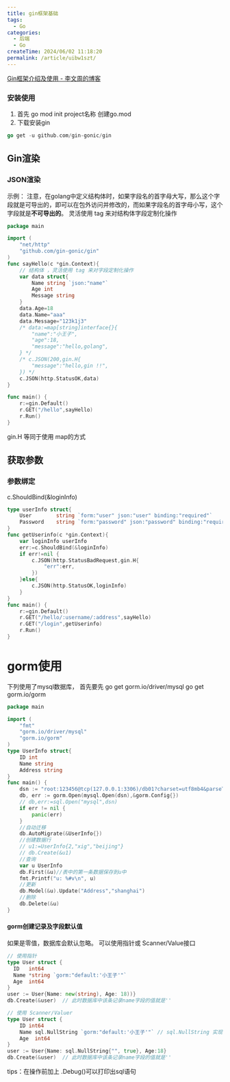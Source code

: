 ```yaml
---
title: gin框架基础
tags:
  - Go
categories:
  - 后端
  - Go
createTime: 2024/06/02 11:18:20
permalink: /article/uibw1szt/
---
```




[Gin框架介绍及使用 - 李文周的博客](https://www.liwenzhou.com/posts/Go/gin/)

### 安装使用

1. 首先 go mod init project名称 创建go.mod
2. 下载安装gin
```go
go get -u github.com/gin-gonic/gin
```

## Gin渲染
### JSON渲染
示例：
注意，在golang中定义结构体时，如果字段名的首字母大写，那么这个字段就是可导出的，即可以在包外访问并修改的，而如果字段名的首字母小写，这个字段就是**不可导出的**。
灵活使用 tag 来对结构体字段定制化操作
```go
package main

import (
	"net/http"
	"github.com/gin-gonic/gin"
)
func sayHello(c *gin.Context){
	// 结构体 ，灵活使用 tag 来对字段定制化操作
	var data struct{
		Name string `json:"name"`
		Age int
		Message string
	}
	data.Age=18
	data.Name="aaa"
	data.Message="123k1j3"
	/* data:=map[string]interface{}{
		"name":"小王子",
		"age":18,
		"message":"hello,golang",
	} */
	/* c.JSON(200,gin.H{
		"message":"hello,gin !!",
	}) */
	c.JSON(http.StatusOK,data)
}

func main() {
	r:=gin.Default()
	r.GET("/hello",sayHello)
	r.Run()
}
```
gin.H 等同于使用 map的方式

## 获取参数
### 参数绑定
c.ShouldBind(&loginInfo)
```go
type userInfo struct{
	User		string `form:"user" json:"user" binding:"required"`
	Password	string `form:"password" json:"password" binding:"required"`
}
func getUserinfo(c *gin.Context){
	var loginInfo userInfo
	err:=c.ShouldBind(&loginInfo)
	if err!=nil {
		c.JSON(http.StatusBadRequest,gin.H{
			"err":err,
		})
	}else{
		c.JSON(http.StatusOK,loginInfo)
	}
}
func main() {
	r:=gin.Default()
	r.GET("/hello/:username/:address",sayHello)
	r.GET("/login",getUserinfo)
	r.Run()
}
```

# gorm使用
下列使用了mysql数据库，
首先要先
go get gorm.io/driver/mysql
go get gorm.io/gorm
```go
package main

import (
	"fmt"
	"gorm.io/driver/mysql"
	"gorm.io/gorm"
)
type UserInfo struct{
	ID int
	Name string
	Address string
}
func main() {
	dsn := "root:123456@tcp(127.0.0.1:3306)/db01?charset=utf8mb4&parseTime=True&loc=Local"
	db, err := gorm.Open(mysql.Open(dsn),&gorm.Config{})
	// db,err:=sql.Open("mysql",dsn)
	if err != nil {
		panic(err)
	}
	//自动迁移
	db.AutoMigrate(&UserInfo{})
	//创建数据行
	// u1:=UserInfo{2,"xig","beijing"}
	// db.Create(&u1)
	//查询	
	var u UserInfo
	db.First(&u)//表中的第一条数据保存到u中
	fmt.Printf("u: %#v\n", u)
	//更新
	db.Model(&u).Update("Address","shanghai")
	//删除
	db.Delete(&u)
}
```

#### gorm创建记录及字段默认值
如果是零值，数据库会默认忽略。
可以使用指针或 Scanner/Value接口
```go
// 使用指针
type User struct {
  ID   int64
  Name *string `gorm:"default:'小王子'"`
  Age  int64
}
user := User{Name: new(string), Age: 18))}
db.Create(&user)  // 此时数据库中该条记录name字段的值就是''
```

```go
// 使用 Scanner/Valuer
type User struct {
	ID int64
	Name sql.NullString `gorm:"default:'小王子'"` // sql.NullString 实现了Scanner/Valuer接口
	Age  int64
}
user := User{Name: sql.NullString{"", true}, Age:18}
db.Create(&user)  // 此时数据库中该条记录name字段的值就是''
```

tips：在操作前加上 .Debug()可以打印出sql语句
